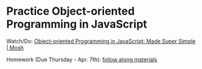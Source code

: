 # Practice Object-oriented Programming in JavaScript
Watch/Do: [Object-oriented Programming in JavaScript: Made Super Simple | Mosh](https://youtu.be/PFmuCDHHpwk)

Homework (Due Thursday - Apr. 7th): [follow along materials](https://discord.com/channels/735923219315425401/738891289071714388/961015534667829268)
